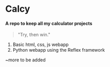 # Calcy
#### A repo to keep all my calculator projects
> "Try, then win."
1. Basic html, css, js webapp
2. Python webapp using the Reflex framework




~more to be added


